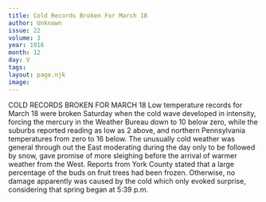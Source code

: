 ```yaml
---
title: Cold Records Broken For March 18
author: Unknown
issue: 22
volume: 3
year: 1916
month: 12
day: V
tags:
layout: page.njk
image:
---
```

COLD RECORDS BROKEN FOR MARCH 18       Low temperature records for March 18 were broken Saturday when the cold wave developed in intensity, forcing the mercury in the Weather Bureau down to 10 below zero, while the suburbs reported reading as low as 2 above, and northern Pennsylvania temperatures from zero to 16 below.       The unusually cold weather was general through out the East moderating during the day only to be followed by snow, gave promise of more sleighing before the arrival of warmer weather from the West. Reports from York County stated that a large percentage of the buds on fruit trees had been frozen. Otherwise, no damage apparently was caused by the cold which only evoked surprise, considering that spring began at 5:39 p.m. 


